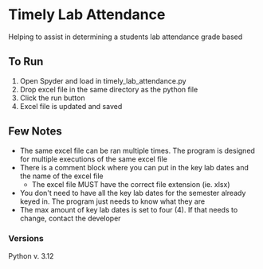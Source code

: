 # Timely Lab Attendance

Helping to assist in determining a students lab attendance grade based

## To Run
1. Open Spyder and load in timely_lab_attendance.py
2. Drop excel file in the same directory as the python file
3. Click the run button
4. Excel file is updated and saved

## Few Notes
- The same excel file can be ran multiple times. The program is designed for multiple executions of the same excel file
- There is a comment block where you can put in the key lab dates and the name of the excel file
  - The excel file MUST have the correct file extension (ie. xlsx)
- You don't need to have all the key lab dates for the semester already keyed in. The program just needs to know what they are
- The max amount of key lab dates is set to four (4). If that needs to change, contact the developer


### Versions
Python v. 3.12
